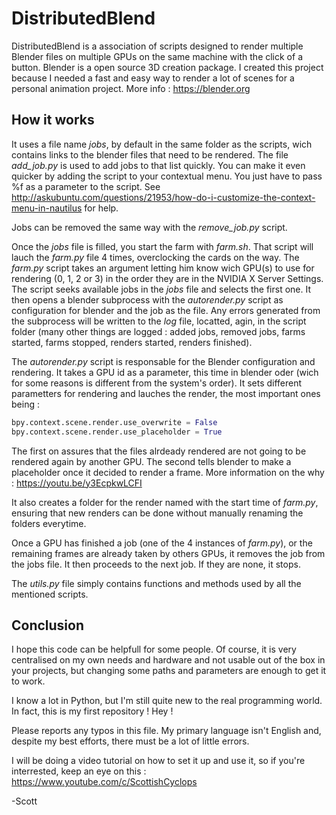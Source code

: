 # DistributedBlend
DistributedBlend is a association of scripts designed to render multiple Blender files on multiple GPUs on the same machine with the click of a button.
Blender is a open source 3D creation package. I created this project because I needed a fast and easy way to render a lot of scenes for a personal animation project.
More info : https://blender.org

## How it works
It uses a file name *jobs*, by default in the same folder as the scripts, wich contains links to the blender files that need to be rendered.
The file *add_job.py* is used to add jobs to that list quickly.
You can make it even quicker by adding the script to your contextual menu. You just have to pass %f as a parameter to the script.
See http://askubuntu.com/questions/21953/how-do-i-customize-the-context-menu-in-nautilus for help.

Jobs can be removed the same way with the *remove_job.py* script.

Once the *jobs* file is filled, you start the farm with *farm.sh*. That script will lauch the *farm.py* file 4 times, overclocking the cards on the way.
The *farm.py* script takes an argument letting him know wich GPU(s) to use for rendering (0, 1, 2 or 3) in the order they are in the NVIDIA X Server Settings.
The script seeks available jobs in the *jobs* file and selects the first one.
It then opens a blender subprocess with the *autorender.py* script as configuration for blender and the job as the file.
Any errors generated from the subprocess will be written to the *log* file, locatted, agin, in the script folder
(many other things are logged : added jobs, removed jobs, farms started, farms stopped, renders started, renders finished).

The *autorender.py* script is responsable for the Blender configuration and rendering. It takes a GPU id as a parameter, this time in blender oder (wich for some reasons is different from the system's order).
It sets different parametters for rendering and lauches the render, the most important ones being :
```python
bpy.context.scene.render.use_overwrite = False
bpy.context.scene.render.use_placeholder = True
```
The first on assures that the files alrdeady rendered are not going to be rendered again by another GPU.
The second tells blender to make a placeholder once it decided to render a frame.
More information on the why : https://youtu.be/y3EcpkwLCFI

It also creates a folder for the render named with the start time of *farm.py*, ensuring that new renders can be done without manually renaming the folders everytime.

Once a GPU has finished a job (one of the 4 instances of *farm.py*), or the remaining frames are already taken by others GPUs, it removes the job from the jobs file.
It then proceeds to the next job. If they are none, it stops.

The *utils.py* file simply contains functions and methods used by all the mentioned scripts.

## Conclusion
I hope this code can be helpfull for some people. Of course, it is very centralised on my own needs and hardware and not usable out of the box in your projects, but changing some paths and parameters are enough to get it to work.

I know a lot in Python, but I'm still quite new to the real programming world. In fact, this is my first repository ! Hey !

Please reports any typos in this file. My primary language isn't English and, despite my best efforts, there must be a lot of little errors.

I will be doing a video tutorial on how to set it up and use it, so if you're interrested, keep an eye on this : https://www.youtube.com/c/ScottishCyclops

-Scott
